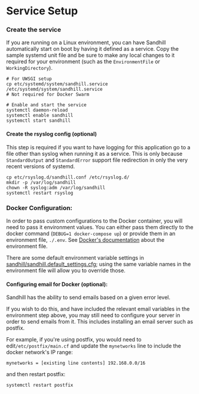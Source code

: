 Service Setup
==============

### Create the service
If you are running on a Linux environment, you can have Sandhill automatically start on
boot by having it defined as a service. Copy the sample systemd unit file and be sure to make
any local changes to it required for your environment (such as the `EnvironmentFile` or `WorkingDirectory`).

```
# For UWSGI setup
cp etc/systemd/system/sandhill.service /etc/systemd/system/sandhill.service
# Not required for Docker Swarm

# Enable and start the service
systemctl daemon-reload
systemctl enable sandhill
systemctl start sandhill
```

#### Create the rsyslog config (optional)
This step is required if you want to have logging for this application go to
a file other than syslog when running it as a service. This is only because `StandardOutput` and `StandardError`
support file redirection in only the very recent versions of systemd.

```
cp etc/rsyslog.d/sandhill.conf /etc/rsyslog.d/
mkdir -p /var/log/sandhill
chown -R syslog:adm /var/log/sandhill
systemctl restart rsyslog
```

### Docker Configuration:
In order to pass custom configurations to the Docker container, you will need to pass it
environment values. You can either pass them directly to the docker command
(`DEBUG=1 docker-compose up`) or provide them in an environment file,
`./.env`. See [Docker's documentation](https://docs.docker.com/compose/env-file/)
about the environment file. 

There are some default environment variable settings in
[sandhill/sandhill.default_settings.cfg](sandhill/sandhill.default_settings.cfg); using the same variable
names in the environment file will allow you to override those. 

#### Configuring email for Docker (optional):
Sandhill has the ability to send emails based on a given error level.

If you wish to do this, and have included the relevant email variables in the environment step above, you may still need to configure your server in order to send emails from it. This includes installing an email server such as postfix.

For example, if you're using postfix, you would need to edit`/etc/postfix/main.cf` and update the
`mynetworks` line to include the docker network's IP range:
```
mynetworks = [existing line contents] 192.168.0.0/16
```

and then restart postfix:
```
systemctl restart postfix
```

